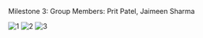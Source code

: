 Milestone 3:
Group Members: Prit Patel, Jaimeen Sharma


![1](https://user-images.githubusercontent.com/116983462/202966881-eaa7c9a7-6338-43ab-8009-c794b314430f.jpg)
![2](https://user-images.githubusercontent.com/116983462/202966889-2401e837-e537-4281-826a-108715d35ae8.jpg)
![3](https://user-images.githubusercontent.com/116983462/202966893-00ca4a8d-ce17-4615-b4b0-117b46902d89.jpg)
